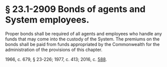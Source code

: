 # § 23.1-2909 Bonds of agents and System employees.

<p>Proper bonds shall be required of all agents and employees who handle any funds that may come into the custody of the System. The premiums on the bonds shall be paid from funds appropriated by the Commonwealth for the administration of the provisions of this chapter.</p><p>1966, c. 679, § 23-226; 1977, c. 413; 2016, c. <a href='http://lis.virginia.gov/cgi-bin/legp604.exe?161+ful+CHAP0588'>588</a>.</p>
